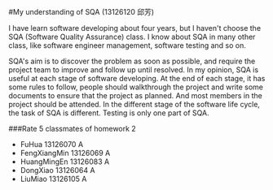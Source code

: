 #My understanding of SQA (13126120 邱芳)

I have learn software developing about four years, but I haven't choose the SQA (Software Quality Assurance) class. I know about SQA in many other class, like software engineer management, software testing and so on.

SQA's aim is to discover the problem as soon as possible, and require the project team to improve and follow up until resolved. In my opinion, SQA is useful at each stage of software developing. At the end of each stage, it has some rules to follow, people should walkthrough the project and write some documents to ensure that the project as planned. And most members in the project should be attended. In the different stage of the software life cycle, the task of SQA is different. Testing is only one part of SQA. 

###Rate 5 classmates of homework 2 
* FuHua 13126070 A
* FengXiangMin 13126069 A
* HuangMingEn 13126083 A
* DongXiao 13126064 A
* LiuMiao 13126105 A

